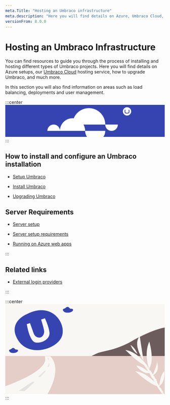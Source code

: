 ```yaml
---
meta.Title: "Hosting an Umbraco infrastructure" 
meta.description: "Here you will find details on Azure, Umbraco Cloud, upgrading Umbraco, server configuration and system requirements."
versionFrom: 8.0.0
---
```


# Hosting an Umbraco Infrastructure

You can find resources to guide you through the process of installing and hosting different types of Umbraco projects. Here you will find details on Azure setups, our [Umbraco Cloud](https://our.umbraco.com/documentation/Umbraco-Cloud/) hosting service, how to upgrade Umbraco, and much more.

In this section you will also find information on areas such as load balancing, deployments and user management.

:::center
![Umbraco Cloud](images/cloud.png)
:::

## How to install and configure an Umbraco installation

- [Setup Umbraco](https://our.umbraco.com/Documentation/Getting-Started/Setup/)

- [Install Umbraco](https://our.umbraco.com/Documentation/Getting-Started/Setup/Install/)

- [Upgrading Umbraco](https://our.umbraco.com/Documentation/Getting-Started/Setup/Upgrading/)

## Server Requirements

- [Server setup](https://our.umbraco.com/Documentation/Getting-Started/Setup/Server-Setup/)

- [Server setup requirements](https://our.umbraco.com/documentation/Getting-Started/Setup/Requirements/)

- [Running on Azure web apps](https://our.umbraco.com/Documentation/Getting-Started/Setup/Server-Setup/azure-web-apps)

:::

## Related links

- [External login providers](https://our.umbraco.com/Documentation/Reference/Security/external-login-providers)

:::

:::center
![Umbraco Cloud](images/umbraco_free_way_01.png)
:::

